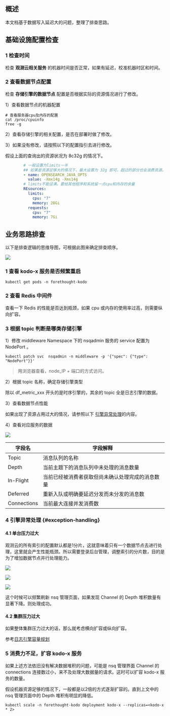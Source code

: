 ## 概述

本文档基于数据写入延迟大的问题，整理了排查思路。

## 基础设施配置检查

### 1 检查时间

检查 **观测云相关服务** 的机器时间是否正常，如果有延迟，校准机器时区和时间。

### 2 查看数据节点配置

检查 **存储引擎的数据节点** 配置是否根据实际的资源情况进行了修改。 

1）查看数据节点的机器配置

```shell
# 查看服务器cpu及内存的配置
cat /proc/cpuinfo
free -g
```

2）查看存储引擎的相关配置，是否在部署时做了修改。

3）如果没有修改，请按照以下的配置指引去进行修改。

假设上面的查询出的资源状况为 8c32g 的情况下。

```yaml
        # 一般设置为limits一半
        ## 如果是资源足够大的情况下，最大设置为 32g 即可，超过的部分也会浪费资源。
        - name: OPENSEARCH_JAVA_OPTS
          value: -Xmx14g -Xms14g
        # limits不能设满，要给其他程序和系统留一点cpu和内存的余量 
        REsources:
          limits:
            cpu: "7"
            memory: 28Gi
          requests:
            cpu: "7"
            memory: 7Gi
```



## 业务思路排查

以下是排查逻辑的思维导图，可根据此图来确定排查顺序。

![](img/data-write-delay_1.png)

### 1 查看 kodo-x 服务是否频繁重启

```shell
kubectl get pods -n forethought-kodo
```

### 2 查看 Redis 中间件

查看一下 Redis 的性能是否达到瓶颈，如果 cpu 或内存的使用率过高，则需要纵向扩容。

### 3 根据 topic 判断是哪类存储引擎

1）修改 middleware Namespace 下的 nsqadmin 服务的 service 配置为 NodePort 。

```shell
kubectl patch svc  nsqadmin -n middleware -p '{"spec": {"type": "NodePort"}}'
```

> 用浏览器查看，node_IP + 端口的方式访问。

2）根据 topic 名称，确定存储引擎类型

除以 df_metric_xxx 开头的是时序引擎的，其余的 topic 全是日志引擎的数据。

3）查看数据节点性能

如果出现了资源占用过大的情况，请参照以下 [引擎异常处理](#exception-handling)的内容。

4）查看对应服务的数据

![](img/data-write-delay_2.png)

| 字段名      | 字段解释                                         |
| ----------- | ------------------------------------------------ |
| Topic       | 消息队列的名称                                   |
| Depth       | 当前主题下的消息队列中未处理的消息数量           |
| In-Flight   | 当前已经被消费者获取但尚未确认处理完成的消息数量 |
| Deferred    | 重新入队或明确要延迟分发而未分发的消息数         |
| Connections | 当前最大连接并发消费数                           |

### 4  引擎异常处理 {#exception-handling}

#### 4.1 单台压力过大

观测云的所有索引的配置默认都是1分片，这就意味着只有一个数据节点去进行处理，这里就会产生性能瓶颈。所以需要登录后台管理，调整索引的分片数，目的是为了增加数据节点并行处理能力。

![](img/data-write-delay_3.png)

![](img/data-write-delay_4.png)

![](img/data-write-delay_5.png)

这个时候可以频繁刷新 nsq 管理页面，如果发现 Channel 的 Depth 堆积数量有显著下降。则处理成功。

#### 4.2 集群压力过大

如果整体集群压力过大的话，那么就考虑横向扩容或纵向扩容。

参考[日志引擎容量规划](logengine-capacity-planning.md)

### 5 消费力不足，扩容 kodo-x 服务

如果上述方法依旧没有解决数据堆积的问题，可能是 nsq  管理界面 Channel 的 connections 连接数过小，来不及处理大数据量的请求。这时可以扩容 kodo-x 服务的数量。

假设机器资源足够的情况下，一般都是以2倍的方式逐渐扩容的。直到上文中的 nsq 管理页面中的 Depth 堆积有明显的降低。

```shell
kubectl scale -n forethought-kodo deployment kodo-x --replicas=<kodo-x * 2> 
```
